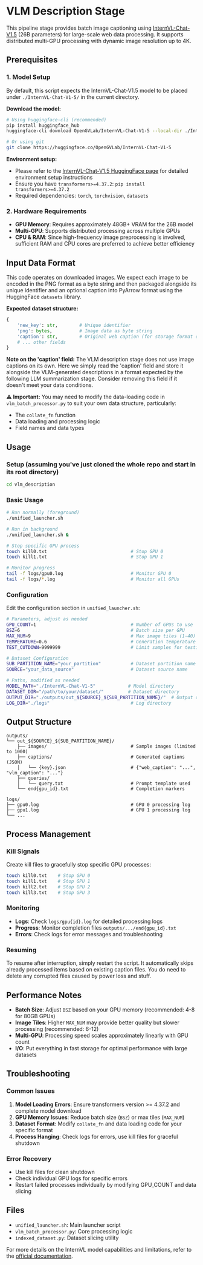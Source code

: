 # VLM Description Stage

This pipeline stage provides batch image captioning using [InternVL-Chat-V1.5](https://huggingface.co/OpenGVLab/InternVL-Chat-V1-5) (26B parameters) for large-scale web data processing. It supports distributed multi-GPU processing with dynamic image resolution up to 4K.

## Prerequisites

### 1. Model Setup

By default, this script expects the InternVL-Chat-V1.5 model to be placed under `./InternVL-Chat-V1-5/` in the current directory.

**Download the model:**
```bash
# Using huggingface-cli (recommended)
pip install huggingface_hub
huggingface-cli download OpenGVLab/InternVL-Chat-V1-5 --local-dir ./InternVL-Chat-V1-5

# Or using git
git clone https://huggingface.co/OpenGVLab/InternVL-Chat-V1-5
```

**Environment setup:**
- Please refer to the [InternVL-Chat-V1.5 HuggingFace page](https://huggingface.co/OpenGVLab/InternVL-Chat-V1-5) for detailed environment setup instructions
- Ensure you have `transformers>=4.37.2`: `pip install transformers>=4.37.2`
- Required dependencies: `torch`, `torchvision`, `datasets`

### 2. Hardware Requirements

- **GPU Memory**: Requires approximately 48GB+ VRAM for the 26B model
- **Multi-GPU**: Supports distributed processing across multiple GPUs
- **CPU & RAM**: Since high-frequency image preprocessing is involved, sufficient RAM and CPU cores are preferred to achieve better efficiency

## Input Data Format

This code operates on downloaded images. We expect each image to be encoded in the PNG format as a byte string and then packaged alongside its unique identifier and an optional caption into PyArrow format using the HuggingFace `datasets` library.

**Expected dataset structure:**
```python
{
    'new_key': str,        # Unique identifier
    'png': bytes,          # Image data as byte string
    'caption': str,        # Original web caption (for storage format only)
    # ... other fields
}
```

**Note on the 'caption' field:** The VLM description stage does not use image captions on its own. Here we simply read the 'caption' field and store it alongside the VLM-generated descriptions in a format expected by the following LLM summarization stage. Consider removing this field if it doesn't meet your data conditions.

**⚠️ Important:** You may need to modify the data-loading code in `vlm_batch_processor.py` to suit your own data structure, particularly:
- The `collate_fn` function
- Data loading and processing logic
- Field names and data types

## Usage

### Setup (assuming you've just cloned the whole repo and start in its root directory)

```bash
cd vlm_description
```

### Basic Usage

```bash
# Run normally (foreground)
./unified_launcher.sh

# Run in background
./unified_launcher.sh &

# Stop specific GPU process
touch kill0.txt                               # Stop GPU 0
touch kill1.txt                               # Stop GPU 1

# Monitor progress
tail -f logs/gpu0.log                         # Monitor GPU 0
tail -f logs/*.log                            # Monitor all GPUs
```

### Configuration

Edit the configuration section in `unified_launcher.sh`:

```bash
# Parameters, adjust as needed
GPU_COUNT=1                                   # Number of GPUs to use
BSZ=6                                         # Batch size per GPU
MAX_NUM=9                                     # Max image tiles (1-40)
TEMPERATURE=0.6                               # Generation temperature
TEST_CUTDOWN=9999999                          # Limit samples for testing

# Dataset Configuration
SUB_PARTITION_NAME="your_partition"           # Dataset partition name
SOURCE="your_data_source"                     # Dataset source name

# Paths, modified as needed
MODEL_PATH="./InternVL-Chat-V1-5"            # Model directory
DATASET_DIR="/path/to/your/dataset/"         # Dataset directory
OUTPUT_DIR="./outputs/out_${SOURCE}_${SUB_PARTITION_NAME}/"  # Output directory
LOG_DIR="./logs"                              # Log directory
```

## Output Structure

```
outputs/
└── out_${SOURCE}_${SUB_PARTITION_NAME}/
    ├── images/                               # Sample images (limited to 1000)
    ├── captions/                             # Generated captions (JSON)
    │   └── {key}.json                        # {"web_caption": "...", "vlm_caption": "..."}
    ├── queries/
    │   └── query.txt                         # Prompt template used
    └── end{gpu_id}.txt                       # Completion markers

logs/
├── gpu0.log                                  # GPU 0 processing log
├── gpu1.log                                  # GPU 1 processing log
└── ...
```

## Process Management

### Kill Signals
Create kill files to gracefully stop specific GPU processes:
```bash
touch kill0.txt    # Stop GPU 0
touch kill1.txt    # Stop GPU 1
touch kill2.txt    # Stop GPU 2
touch kill3.txt    # Stop GPU 3
```

### Monitoring
- **Logs**: Check `logs/gpu{id}.log` for detailed processing logs
- **Progress**: Monitor completion files `outputs/.../end{gpu_id}.txt`
- **Errors**: Check logs for error messages and troubleshooting

### Resuming

To resume after interruption, simply restart the script. It automatically skips already processed items based on existing caption files. You do need to delete any corrupted files caused by power loss and stuff.

## Performance Notes

- **Batch Size**: Adjust `BSZ` based on your GPU memory (recommended: 4-8 for 80GB GPUs)
- **Image Tiles**: Higher `MAX_NUM` may provide better quality but slower processing (recommended: 6-12)
- **Multi-GPU**: Processing speed scales approximately linearly with GPU count
- **I/O**: Put everything in fast storage for optimal performance with large datasets

## Troubleshooting

### Common Issues

1. **Model Loading Errors**: Ensure transformers version >= 4.37.2 and complete model download
2. **GPU Memory Issues**: Reduce batch size (`BSZ`) or max tiles (`MAX_NUM`)
3. **Dataset Format**: Modify `collate_fn` and data loading code for your specific format
4. **Process Hanging**: Check logs for errors, use kill files for graceful shutdown

### Error Recovery
- Use kill files for clean shutdown
- Check individual GPU logs for specific errors
- Restart failed processes individually by modifying GPU_COUNT and data slicing

## Files

- `unified_launcher.sh`: Main launcher script
- `vlm_batch_processor.py`: Core processing logic
- `indexed_dataset.py`: Dataset slicing utility

For more details on the InternVL model capabilities and limitations, refer to the [official documentation](https://huggingface.co/OpenGVLab/InternVL-Chat-V1-5).
